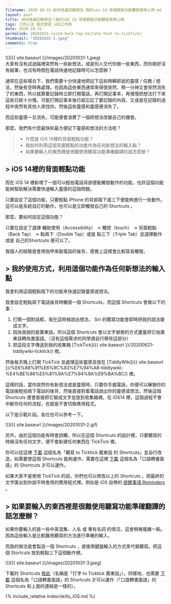 ```yaml
---
filename: 2020-10-31-如何快速記錄想法-我的ios-14-背面輕點功能聽寫使用心得.md
layout: post
title: 如何快速記錄想法？我的iOS 14 背面輕點功能聽寫使用心得
tags: 工作心法 程式學習 iOS工作術
date: 2020-10-31
permalink: 20201031-ios14-back-tap-dictate-text-to-ticktick/
thumbnail: "20201031-1.jpeg"
comments: true
---
```


![]({{ site.baseurl }}/images/20201031-1.jpeg)  
大家有沒有試過腦裡突然有一些新想法，或是別人交代你做一些東西，而你剛好沒有紙筆，也沒有時間在電話快速地記錄時可以怎麼辦？

通常在這些場合下，我們需要十分快速地把記下這些稍瞬即逝的靈感 / 任務 / 想法，然後有空時再處理。也因為這些東西通常來得很突然、稍一分神又會突然消失了的東西，所以就算要記錄時立即打開電話，再打開記事本，再慢慢把想法打下來這些已經十分慢。可能打開記事本後已經忘記了要記錄的內容。又或是在記錄的過程中突然有其他人來找你，然後這些靈感和靈感便消失了。

而這些靈感一旦消失，可能便會浪費了一個把想法改變自己的機會。

那麼，我們有什麼最快和最方便記下靈感和想法的方法呢？

> * 什麼是 iOS 14裡的背面輕點功能？
> * 我如何利用這個背面輕點的功能作為任何新想法的輸入點？
> * 如果要輸入的東西裡是很難使用聽寫功能準確翻譯的話怎麼辦？

## > iOS 14裡的背面輕點功能

而在 iOS 14 裡新增了一個可以輕拍電話背部便能觸發動作的功能，也許這個功能能夠幫助解決需要快速輸入靈感的這個問題。

只要設定了這個功能，只要輕點 iPhone 的背部兩下或三下便能夠進行一些動作。這可以是系統自訂的動作，也可以是立即觸發自己的 Shortcuts 。

那麼，要如何設定這個功能？

只要在設定了選擇 輔助使用（Accessibility） -\> 觸控（touch） -\> 背面輕點（Back Tap） -\> 點兩下（Double Tap）或是 點三下（Triple Tab）並選擇動作或是 自己的Shortcuts 便可以了。

我個人的經驗是會用指甲來敲電話的後背，感覺上這樣會比較容易觸發。

## > 我的使用方式，利用這個功能作為任何新想法的輸入點

我會利用這個輕點兩下的功能來快速記錄靈感或想法。

我會設定輕點兩下電話後背時觸發一個 Shortcuts，而這個 Shortcuts 會做以下的事：

1. 打開一個對話框，我在這時候說出想法， Siri 的聽寫功能會即時把我的說法變成文字。
2. 因為我說的是廣東話，所以這個 Shortcuts 會以文字替換的方式盡量把它由廣東話轉為書面語。（沒有這個需求的同學請自行移除這部分）
3. 把這段文字傳送到我的收集箱 [TickTick]({{ site.baseurl }}/20200621-tiddlywiki-ticktick/) 裡。

然後每天晚上打開 TickTick 並處理這些靈感並放在 [TiddlyWiki]({{ site.baseurl }}/%E6%88%91%E6%9C%83%E7%94%A8-tiddlywiki-%E4%BE%86%E5%81%9A%E7%94%9A%E9%BA%BC/) 裡。

這樣的話，當你突然你有新想法或是靈感時，只要你手握電話，你便可以解鎖你的電話後輕拍兩下電話的後背，然後直接對着電話說出你的靈感或想法，然後這個 Shortcuts 便會直接把它變成文字並放到收集箱裡。在 iOS14 裡，這個過程不會中斷你任何的流程，也就是不會切換應用程式。

以下是示範片段。各位也可以參考一下。

![]({{ site.baseurl }}/images/20201031-2.gif)

另外，由於這個功能有時會誤觸，所以在這個 Shortcuts 的設計裡，只要聽寫的時候沒有任何文字，便不會新建任何東西在 TickTick 裡。

你可以從這裡 [下載](https://www.icloud.com/shortcuts/feccbdd9e4fc4ba1a5f727ca8622688e) 這個名為「聽寫 to Ticktick 廣東話 的 Shortcuts」並自行改造，如需要使這個 Shortcuts 能夠運作，需要在這裡 [下載](https://www.icloud.com/shortcuts/0a29e3174ad44869a559efd68204ad2a) 這個名為「口語轉書面語」的 Shortcuts 才可以運作。

如果大家不是使用 TickTick 的話，你們也可以修改以上的 Shortcuts ，把最終的文字匯出到你說平時會用的應用程式裡。例如是 iOS 自帶的 [提醒事項 Reminders](https://support.apple.com/zh-hk/HT205890)  。

## > 如果要輸入的東西裡是很難使用聽寫功能準確翻譯的話怎麼辦？

如果你要輸入的是一些中英混集、人名 或 專有名詞 的情況，這會稍微複雜一點。因為這些輸入是比較難用聽寫的方法進行準確的輸入。

而我的做法是會製造一個 Shortcuts ，直接用鍵盤輸入的方式來代替聽寫。把這個 Stortcuts 放到輕點三下這個動作裡。

![]({{ site.baseurl }}/images/20201031-3.jpeg)

下載的 Shortcuts [按此](https://www.icloud.com/shortcuts/1e30b57ea4954255a16725fc6808f63d)（名稱是「打字 to Ticktick 廣東話」）。同樣地，也需要 [下載](https://www.icloud.com/shortcuts/0a29e3174ad44869a559efd68204ad2a) 這個名為「口語轉書面語」的 Shortcuts 才可以運作（「口語轉書面語」的 Shortcuts 和上面的連結是一樣的）。

{% include_relative index/skills_iOS.md %}

